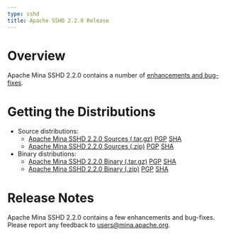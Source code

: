 ```yaml
---
type: sshd
title: Apache SSHD 2.2.0 Release
---
```


# Overview

Apache Mina SSHD 2.2.0 contains a number of [enhancements and bug-fixes](https://issues.apache.org/jira/secure/ReleaseNote.jspa?projectId=12310849&version=12344949).

# Getting the Distributions

* Source distributions:
    * [Apache Mina SSHD 2.2.0 Sources (.tar.gz)](https://archive.apache.org/dist/mina/sshd/2.2.0/apache-sshd-2.2.0-src.tar.gz) [PGP](https://archive.apache.org/dist/mina/sshd/2.2.0/apache-sshd-2.2.0-src.tar.gz.asc) [SHA](https://archive.apache.org/dist/mina/sshd/2.2.0/apache-sshd-2.2.0-src.tar.gz.sha1)
    * [Apache Mina SSHD 2.2.0 Sources (.zip)](https://archive.apache.org/dist/mina/sshd/2.2.0/apache-sshd-2.2.0-src.zip) [PGP](https://archive.apache.org/dist/mina/sshd/2.2.0/apache-sshd-2.2.0-src.zip.asc) [SHA](https://archive.apache.org/dist/mina/sshd/2.2.0/apache-sshd-2.2.0-src.zip.sha1)
* Binary distributions:
    * [Apache Mina SSHD 2.2.0 Binary (.tar.gz)](https://archive.apache.org/dist/mina/sshd/2.2.0/apache-sshd-2.2.0.tar.gz) [PGP](https://archive.apache.org/dist/mina/sshd/2.2.0/apache-sshd-2.2.0.tar.gz.asc) [SHA](https://archive.apache.org/dist/mina/sshd/2.2.0/apache-sshd-2.2.0.tar.gz.sha1)
    * [Apache Mina SSHD 2.2.0 Binary (.zip)](https://archive.apache.org/dist/mina/sshd/2.2.0/apache-sshd-2.2.0.zip) [PGP](https://archive.apache.org/dist/mina/sshd/2.2.0/apache-sshd-2.2.0.zip.asc) [SHA](https://archive.apache.org/dist/mina/sshd/2.2.0/apache-sshd-2.2.0.zip.sha1)

# Release Notes

Apache Mina SSHD 2.2.0 contains a few enhancements and bug-fixes.
Please report any feedback to [users@mina.apache.org](mailto:users@mina.apache.org).
